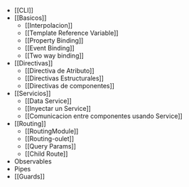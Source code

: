 - [[CLI]]
- [[Basicos]]
	- [[Interpolacion]]
	- [[Template Reference Variable]]
	- [[Property Binding]]
	- [[Event Binding]]
	- [[Two way binding]]
- [[Directivas]]
	- [[Directiva de Atributo]]
	- [[Directivas Estructurales]]
	- [[Directivas de componentes]]
- [[Servicios]]
	- [[Data Service]]
	- [[Inyectar un Service]]
	- [[Comunicacion entre componentes usando Service]]
- [[Routing]]
	- [[RoutingModule]]
	- [[Routing-oulet]]
	- [[Query Params]]
	- [[Child Route]]
- Observables
- Pipes
- [[Guards]]
